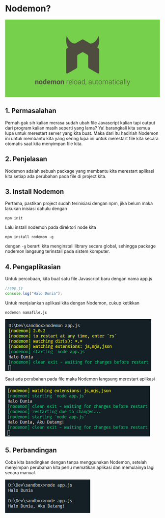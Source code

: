 # Nodemon?

![nodemon](nodemon.png)

## 1. Permasalahan

Pernah gak sih kalian merasa sudah ubah file Javascript kalian tapi output dari program kalian masih seperti yang lama? Ya! barangkali kita semua lupa untuk merestart server yang kita buat. Maka dari itu hadirlah Nodemon ini untuk membantu kita yang sering lupa ini untuk merestart file kita secara otomatis saat kita menyimpan file kita.

## 2. Penjelasan

Nodemon adalah sebuah package yang membantu kita merestart aplikasi kita setiap ada perubahan pada file di project kita.

## 3. Install Nodemon

Pertama, pastikan project sudah terinisiasi dengan npm, jika belum maka lakukan inisiasi dahulu dengan

```
npm init
```

Lalu install nodemon pada direktori node kita

```
npm install nodemon -g
```

dengan `-g` berarti kita menginstall library secara global, sehingga package nodemon langsung terinstall pada sistem komputer.

## 4. Pengaplikasian

Untuk percobaan, kita buat satu file Javascript baru dengan nama app.js

```javascript
//app.js
console.log("Halo Dunia");
```

Untuk menjalankan aplikasi kita dengan Nodemon, cukup ketikkan

```
nodemon namafile.js
```

![nodemon-run](nodemon-run.png)

Saat ada perubahan pada file maka Nodemon langsung merestart aplikasi

![nodemon-change](nodemon-change.png)

## 5. Perbandingan

Coba kita bandingkan dengan tanpa menggunakan Nodemon, setelah menyimpan perubahan kita perlu mematikan aplikasi dan memulainya lagi secara manual.

![node-run](node-run.png)
